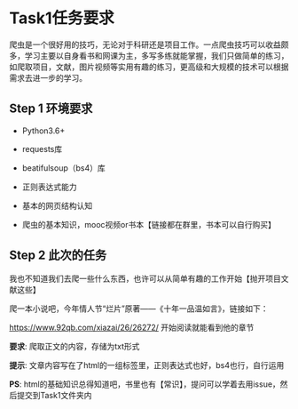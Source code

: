 # Task1任务要求

爬虫是一个很好用的技巧，无论对于科研还是项目工作。一点爬虫技巧可以收益颇多，学习主要以自身看书和网课为主，多写多练就能掌握，我们只做简单的练习，如爬取项目，文献，图片视频等实用有趣的练习，更高级和大规模的技术可以根据需求去进一步的学习。

## Step 1 环境要求

- Python3.6+

- requests库
- beatifulsoup（bs4）库
- 正则表达式能力
- 基本的网页结构认知
- 爬虫的基本知识，mooc视频or书本【链接都在群里，书本可以自行购买】

## Step 2 此次的任务

我也不知道我们去爬一些什么东西，也许可以从简单有趣的工作开始【抛开项目文献这些】

爬一本小说吧，今年情人节“烂片”原著——《十年一品温如言》，链接如下：

https://www.92qb.com/xiazai/26/26272/ 开始阅读就能看到他的章节

__要求__: 爬取正文的内容，存储为txt形式

__提示__: 文章内容写在了html的一组标签里，正则表达式也好，bs4也行，自行运用

__PS__: html的基础知识总得知道吧，书里也有【常识】，提问可以学着去用issue，然后提交到Task1文件夹内





